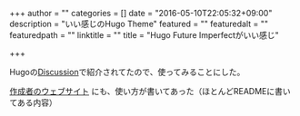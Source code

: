 +++
author = ""
categories = []
date = "2016-05-10T22:05:32+09:00"
description = "いい感じのHugo Theme"
featured = ""
featuredalt = ""
featuredpath = ""
linktitle = ""
title = "Hugo Future Imperfectがいい感じ"

+++

Hugoの[Discussion](https://discuss.gohugo.io/t/very-nice-new-theme-for-blogging/2956 )で紹介されてたので、使ってみることにした。

[作成者のウェブサイト](https://jpescador.com/blog/future-imperfect-theme-release-on-the-go-hugo-static-website-engine/ ) にも、使い方が書いてあった（ほとんどREADMEに書いてある内容）
